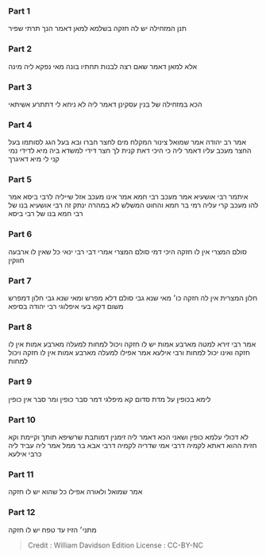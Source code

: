 
### Part 1
תנן המזחילה יש לה חזקה בשלמא למאן דאמר הנך תרתי שפיר

### Part 2
אלא למאן דאמר שאם רצה לבנות תחתיו בונה מאי נפקא ליה מינה

### Part 3
הכא במזחילה של בנין עסקינן דאמר ליה לא ניחא לי דתתרע אשיתאי

### Part 4
אמר רב יהודה אמר שמואל צינור המקלח מים לחצר חברו ובא בעל הגג לסותמו בעל החצר מעכב עליו דאמר ליה כי היכי דאת קנית לך חצר דידי למשדא ביה מיא לדידי נמי קני לי מיא דאיגרך

### Part 5
איתמר רבי אושעיא אמר מעכב רבי חמא אמר אינו מעכב אזל שייליה לרבי ביסא אמר להו מעכב קרי עליה רמי בר חמא והחוט המשלש לא במהרה ינתק זה רבי אושעיא בנו של רבי חמא בנו של רבי ביסא

### Part 6
סולם המצרי אין לו חזקה היכי דמי סולם המצרי אמרי דבי רבי ינאי כל שאין לו ארבעה חווקין

### Part 7
חלון המצרית אין לה חזקה כו׳ מאי שנא גבי סולם דלא מפרש ומאי שנא גבי חלון דמפרש משום דקא בעי איפלוגי רבי יהודה בסיפא

### Part 8
אמר רבי זירא למטה מארבע אמות יש לו חזקה ויכול למחות למעלה מארבע אמות אין לו חזקה ואינו יכול למחות ורבי אילעא אמר אפילו למעלה מארבע אמות אין לו חזקה ויכול למחות

### Part 9
לימא בכופין על מדת סדום קא מיפלגי דמר סבר כופין ומר סבר אין כופין

### Part 10
לא דכולי עלמא כופין ושאני הכא דאמר ליה זימנין דמותבת שרשיפא תותך וקיימת וקא חזית ההוא דאתא לקמיה דרבי אמי שדריה לקמיה דרבי אבא בר ממל אמר ליה עביד ליה כרבי אילעא

### Part 11
אמר שמואל ולאורה אפילו כל שהוא יש לו חזקה

### Part 12
מתני׳ הזיז עד טפח יש לו חזקה

>Credit : William Davidson Edition
>License : CC-BY-NC